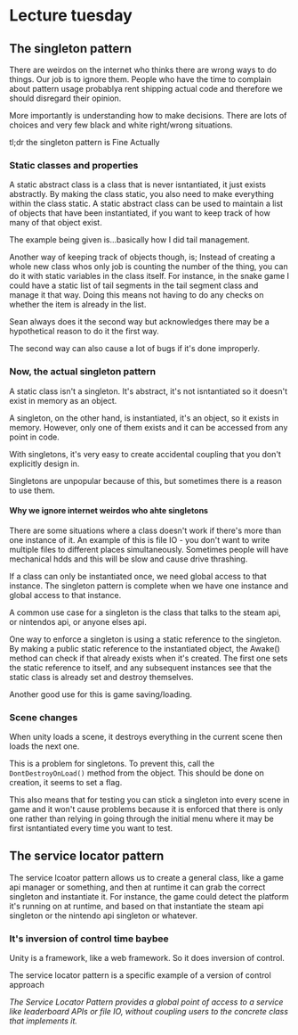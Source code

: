 # Lecture tuesday
## The singleton pattern
There are weirdos on the internet who thinks there are wrong ways to do things. Our job is to ignore them. People who have the time to complain about pattern usage probablya rent shipping actual code and therefore we should disregard their opinion.

More importantly is understanding how to make decisions. There are lots of choices and very few black and white right/wrong situations.

tl;dr the singleton pattern is Fine Actually

### Static classes and properties
A static abstract class is a class that is never isntantiated, it just exists abstractly. By making the class static, you also need to make everything within the class static. A static abstract class can be used to maintain a list of objects that have been instantiated, if you want to keep track of how many of that object exist.

The example being given is...basically how I did tail management.

Another way of keeping track of objects though, is;
Instead of creating a whole new class whos only job is counting the number of the thing, you can do it with static variables in the class itself. For instance, in the snake game I could have a static list of tail segments in the tail segment class and manage it that way. Doing this means not having to do any checks on whether the item is already in the list.

Sean always does it the second way but acknowledges there may be a hypothetical reason to do it the first way.

The second way can also cause a lot of bugs if it's done improperly.

### Now, the actual singleton pattern
A static class isn't a singleton. It's abstract, it's not isntantiated so it doesn't exist in memory as an object.

A singleton, on the other hand, is instantiated, it's an object, so it exists in memory. However, only one of them exists and it can be accessed from any point in code.

With singletons, it's very easy to create accidental coupling that you don't explicitly design in.

Singletons are unpopular because of this, but sometimes there is a reason to use them.

#### Why we ignore internet weirdos who ahte singletons
There are some situations where a class doesn't work if there's more than one instance of it.
An example of this is file IO - you don't want to write multiple files to different places simultaneously. Sometimes people will have mechanical hdds and this will be slow and cause drive thrashing.

If a class can only be instantiated once, we need global access to that instance. The singleton pattern is complete when we have one instance and global access to that instance.

A common use case for a singleton is the class that talks to the steam api, or nintendos api, or anyone elses api.

One way to enforce a singleton is using a static reference to the singleton. By making a public static reference to the instantiated object, the Awake() method can check if that already exists when it's created. The first one sets the static reference to itself, and any subsequent instances see that the static class is already set and destroy themselves.

Another good use for this is game saving/loading.

### Scene changes
When unity loads a scene, it destroys everything in the current scene then loads the next one.

This is a problem for singletons. To prevent this, call the `DontDestroyOnLoad()` method from the object. This should be done on creation, it seems to set a flag.

This also means that for testing you can stick a singleton into every scene in game and it won't cause problems because it is enforced that there is only one rather than relying in going through the initial menu where it may be first isntantiated every time you want to test.

## The service locator pattern
The service lcoator pattern allows us to create a general class, like a game api manager or something, and then at runtime it can grab the correct singleton and instantiate it. For instance, the game could detect the platform it's running on at runtime, and based on that instantiate the steam api singleton or the nintendo api singleton or whatever.

### It's inversion of control time baybee
Unity is a framework, like a web framework. So it does inversion of control.

The service locator pattern is a specific example of a version of control approach

*The Service Locator Pattern provides a global point of access to a service like leaderboard APIs or file IO, without coupling users to the concrete class that implements it.*
